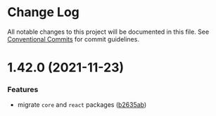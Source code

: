 # Change Log

All notable changes to this project will be documented in this file.
See [Conventional Commits](https://conventionalcommits.org) for commit guidelines.

# 1.42.0 (2021-11-23)


### Features

* migrate `core` and `react` packages ([b2635ab](https://github.com/Farfetch/blackout/commit/b2635ab3a3a714a2166a38d9463a9e327902b1ca))
